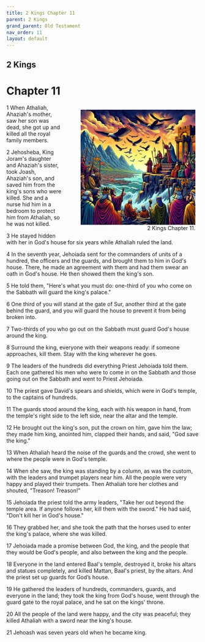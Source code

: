 ```yaml
---
title: 2 Kings Chapter 11
parent: 2 Kings
grand_parent: Old Testament
nav_order: 11
layout: default
---
```


## 2 Kings

# Chapter 11

<figure style="float: right; margin-right: 10px;">
    <img src="/assets/Image/2 Kings/500/11.jpg" alt="2 Kings Chapter 11" style="width: 300px; height: 300px; float: right;padding-left: 10px;"/>
    <figcaption style="clear: both;text-align: right;">2 Kings Chapter 11.</figcaption>
</figure>
1 When Athaliah, Ahaziah's mother, saw her son was dead, she got up and killed all the royal family members.

2 Jehosheba, King Joram's daughter and Ahaziah's sister, took Joash, Ahaziah's son, and saved him from the king's sons who were killed. She and a nurse hid him in a bedroom to protect him from Athaliah, so he was not killed.

3 He stayed hidden with her in God's house for six years while Athaliah ruled the land.

4 In the seventh year, Jehoiada sent for the commanders of units of a hundred, the officers and the guards, and brought them to him in God's house. There, he made an agreement with them and had them swear an oath in God's house. He then showed them the king's son.

5 He told them, "Here's what you must do: one-third of you who come on the Sabbath will guard the king's palace."

6 One third of you will stand at the gate of Sur, another third at the gate behind the guard, and you will guard the house to prevent it from being broken into.

7 Two-thirds of you who go out on the Sabbath must guard God's house around the king.

8 Surround the king, everyone with their weapons ready: if someone approaches, kill them. Stay with the king wherever he goes.

9 The leaders of the hundreds did everything Priest Jehoiada told them. Each one gathered his men who were to come in on the Sabbath and those going out on the Sabbath and went to Priest Jehoiada.

10 The priest gave David's spears and shields, which were in God's temple, to the captains of hundreds.

11 The guards stood around the king, each with his weapon in hand, from the temple's right side to the left side, near the altar and the temple.

12 He brought out the king's son, put the crown on him, gave him the law; they made him king, anointed him, clapped their hands, and said, "God save the king."

13 When Athaliah heard the noise of the guards and the crowd, she went to where the people were in God's temple.

14 When she saw, the king was standing by a column, as was the custom, with the leaders and trumpet players near him. All the people were very happy and played their trumpets. Then Athaliah tore her clothes and shouted, "Treason! Treason!"

15 Jehoiada the priest told the army leaders, "Take her out beyond the temple area. If anyone follows her, kill them with the sword." He had said, "Don't kill her in God's house."

16 They grabbed her, and she took the path that the horses used to enter the king's palace, where she was killed.

17 Jehoiada made a promise between God, the king, and the people that they would be God's people, and also between the king and the people.

18 Everyone in the land entered Baal's temple, destroyed it, broke his altars and statues completely, and killed Mattan, Baal's priest, by the altars. And the priest set up guards for God’s house.

19 He gathered the leaders of hundreds, commanders, guards, and everyone in the land; they took the king from God's house, went through the guard gate to the royal palace, and he sat on the kings' throne.

20 All the people of the land were happy, and the city was peaceful; they killed Athaliah with a sword near the king's house.

21 Jehoash was seven years old when he became king.


